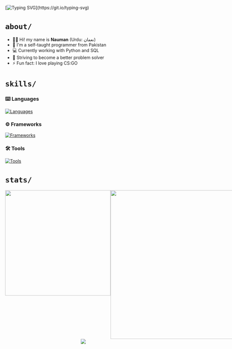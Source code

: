
[![Typing SVG](https://readme-typing-svg.herokuapp.com?font=Press+Start+2P&size=36&duration=3000&pause=10000&color=1f6fea&center=true&vCenter=true&width=800&height=60&lines=Hello%2C+world!)](https://git.io/typing-svg)

# `about/`

- 👋🏽 Hi! my name is **Nauman** (Urdu: نعمان)
- 🏫 I'm a self-taught programmer from Pakistan 
- 💻 Currently working with Python and SQL
- 🌱 Striving to become a better problem solver
- ⚡ Fun fact: I love playing CS:GO

# `skills/`

### ⌨️ Languages

[![Languages](https://skillicons.dev/icons?i=python,c,cpp,js,html,css,bash,md,regex&theme=dark)](#)

### ⚙️ Frameworks
[![Frameworks](https://skillicons.dev/icons?i=django,fastapi,selenium,flask,bootstrap&theme=dark)](#)

### 🛠️ Tools

[![Tools](https://skillicons.dev/icons?i=git,github,linux,vscode,powershell,mysql,ps&theme=dark)](#)

# `stats/`

<div align=center>

<div style="display: flex; justify-content: space-between;">
<!-- LANGS -->
<img src="https://github-readme-stats.vercel.app/api/top-langs/?username=naumanaarif&hide=Jupyter%20Notebook&title_color=ffffff&hide_border=true&show_icons=true&theme=github_dark&layout=compact" height="" width="340" style="margin-bottom: 10px">

<!-- STREAK -->
<img src="https://github-readme-streak-stats.herokuapp.com?user=naumanaarif&theme=github-dark-blue&stroke=384963&hide_border=true&date_format=M%20j%5B%2C%20Y%5D" width="480">

<!-- RANK -->
<!-- <img src="https://github-readme-stats.vercel.app/api?username=naumanaarif&theme=github_dark&show_icons=true&hide_border=true&count_private=true&hide_title=true"> -->
</div>

<!-- CONTRIBUTION GRAPH -->
<img src="https://activity-graph.herokuapp.com/graph?username=naumanaarif&theme=github-dark&hide_border=true&color=e5e5e5&custom_title=Contributions%20in%20last%2030%20days">

</div>

<!-- ![Views](https://komarev.com/ghpvc/?username=naumanaarif&color=1f6fea&style=for-the-badge&label=Profile+views) -->
